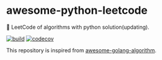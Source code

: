 # awesome-python-leetcode
📝 LeetCode of algorithms with python solution(updating).

[![build](https://github.com/bumblebee211196/awesome-python-leetcode/actions/workflows/test.yml/badge.svg)](https://github.com/bumblebee211196/awesome-python-leetcode/actions)
[![codecov](https://codecov.io/gh/bumblebee211196/awesome-python-leetcode/branch/main/graph/badge.svg?token=Zignd3vhGX)](https://codecov.io/gh/bumblebee211196/awesome-python-leetcode)

This repository is inspired from [awesome-golang-algorithm](https://github.com/bumblebee211196/awesome-golang-algorithm).
